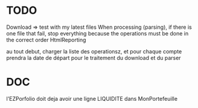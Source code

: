 # TODO
Download => test with my latest files
When processing (parsing), if there is one file that fail, stop everything because the operations must be done in the correct order
HtmlReporting

au tout debut, charger la liste des operationsz, et pour chaque compte prendra la date de départ pour le traitement 
du download et du parser



# DOC
l'EZPorfolio doit deja avoir une ligne LIQUIDITE dans MonPortefeuille
